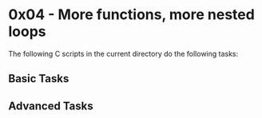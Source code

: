 # 0x04 - More functions, more nested loops

The following C scripts in the current directory do the following tasks:

## Basic Tasks

## Advanced Tasks
